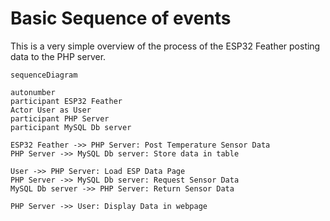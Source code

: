# Basic Sequence of events

This is a very simple overview of the process of the ESP32 Feather posting data to the PHP server.

```mermaid
sequenceDiagram

autonumber
participant ESP32 Feather
Actor User as User
participant PHP Server
participant MySQL Db server

ESP32 Feather ->> PHP Server: Post Temperature Sensor Data
PHP Server ->> MySQL Db server: Store data in table

User ->> PHP Server: Load ESP Data Page
PHP Server ->> MySQL Db server: Request Sensor Data
MySQL Db server ->> PHP Server: Return Sensor Data

PHP Server ->> User: Display Data in webpage

```
